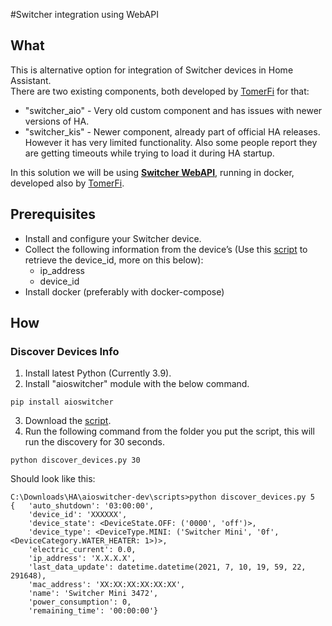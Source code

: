 #Switcher integration using WebAPI
## What
This is alternative option for integration of Switcher devices in Home Assistant.  
There are two existing components, both developed by [TomerFi](https://github.com/TomerFi) for that: 
* "switcher_aio" - Very old custom component and has issues with newer versions of HA.
* "switcher_kis" - Newer component, already part of official HA releases. However it has very limited functionality. Also some people report they are getting timeouts while trying to load it during HA startup.  

In this solution we will be using [**Switcher WebAPI**](https://github.com/TomerFi/switcher_webapi), running in docker, developed also by [TomerFi](https://github.com/TomerFi).

## Prerequisites
* Install and configure your Switcher device.
* Collect the following information from the device’s (Use this [script](https://github.com/TomerFi/aioswitcher/blob/dev/scripts/discover_devices.py) to retrieve the device_id, more on this below):
  * ip_address
  * device_id
* Install docker (preferably with docker-compose)

## How
### Discover Devices Info
1. Install latest Python (Currently 3.9).
2. Install "aioswitcher" module with the below command.
```
pip install aioswitcher
```
3. Download the [script](https://github.com/TomerFi/aioswitcher/blob/dev/scripts/discover_devices.py).
4. Run the following command from the folder you put the script, this will run the discovery for 30 seconds.
```
python discover_devices.py 30
```

Should look like this:
```
C:\Downloads\HA\aioswitcher-dev\scripts>python discover_devices.py 5
{   'auto_shutdown': '03:00:00',
    'device_id': 'XXXXXX',
    'device_state': <DeviceState.OFF: ('0000', 'off')>,
    'device_type': <DeviceType.MINI: ('Switcher Mini', '0f', <DeviceCategory.WATER_HEATER: 1>)>,
    'electric_current': 0.0,
    'ip_address': 'X.X.X.X',
    'last_data_update': datetime.datetime(2021, 7, 10, 19, 59, 22, 291648),
    'mac_address': 'XX:XX:XX:XX:XX:XX',
    'name': 'Switcher Mini 3472',
    'power_consumption': 0,
    'remaining_time': '00:00:00'}
```
